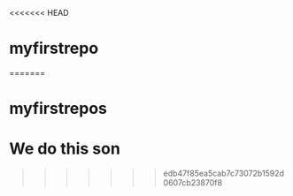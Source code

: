 <<<<<<< HEAD
# myfirstrepo
=======
# myfirstrepos

<title> Yuh </title>

<h1> We do this son </h1>

>>>>>>> edb47f85ea5cab7c73072b1592d0607cb23870f8
